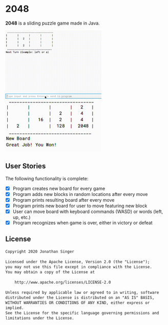 # 2048 

**2048** is a sliding puzzle game made in Java.

<img src='./Walkthrough.gif' title='Walkthrough' width='300' alt='Walkthrough' />

<img src='./Victory.png' title='Victory' width='300' alt='Victory' />

## User Stories

The following functionality is complete:
* [X] Program creates new board for every game
* [X] Program adds new blocks in random locations after every move
* [X] Program prints resulting board after every move
* [X] Program prints new board for user to move featuring new block
* [X] User can move board with keyboard commands (WASD) or words (left, up, etc.)
* [X] Program recognizes when game is over, either in victory or defeat

## License

    Copyright 2020 Jonathan Singer

    Licensed under the Apache License, Version 2.0 (the "License");
    you may not use this file except in compliance with the License.
    You may obtain a copy of the License at

        http://www.apache.org/licenses/LICENSE-2.0

    Unless required by applicable law or agreed to in writing, software
    distributed under the License is distributed on an "AS IS" BASIS,
    WITHOUT WARRANTIES OR CONDITIONS OF ANY KIND, either express or implied.
    See the License for the specific language governing permissions and
    limitations under the License.
